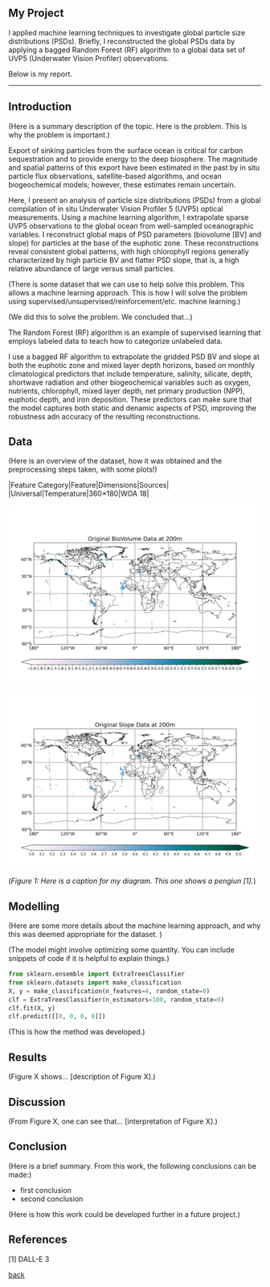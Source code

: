 ## My Project

I applied machine learning techniques to investigate global particle size distributions (PSDs). Briefly, I reconstructed the global PSDs data by applying a bagged Random Forest (RF) algorithm to a global data set of UVP5 (Underwater Vision Profiler) observations.

Below is my report.

***

## Introduction 

(Here is a summary description of the topic. Here is the problem. This is why the problem is important.)

Export of sinking particles from the surface ocean is critical for carbon sequestration and to provide energy to the deep biosphere. The magnitude and spatial patterns of this export have been estimated in the past by in situ particle flux observations, satellite-based algorithms, and ocean biogeochemical models; however, these estimates remain uncertain.

Here, I present an analysis of particle size distributions (PSDs) from a global compilation of in situ Underwater Vision Profiler 5 (UVP5) optical measurements. Using a machine learning algorithm, I extrapolate sparse UVP5 observations to the global ocean from well-sampled oceanographic variables. I reconstruct global maps of PSD parameters (biovolume [BV] and slope) for particles at the base of the euphotic zone. These reconstructions reveal consistent global patterns, with high chlorophyll regions generally characterized by high particle BV and flatter PSD slope, that is, a high relative abundance of large versus small particles.



(There is some dataset that we can use to help solve this problem. This allows a machine learning approach. This is how I will solve the problem using supervised/unsupervised/reinforcement/etc. machine learning.)

(We did this to solve the problem. We concluded that...)




The Random Forest (RF) algorithm is an example of supervised learning that employs labeled data to teach how to categorize unlabeled data.





I use a bagged RF algorithm to extrapolate the gridded PSD BV and slope at both the euphotic zone and mixed layer depth horizons, based on monthly climatological predictors that include temperature, salinity, silicate, depth, shortwave radiation and other biogeochemical variables such as oxygen, nutrients, chlorophyll, mixed layer depth, net primary production (NPP), euphotic depth, and iron deposition. These predictors can make sure that the model captures both static and denamic aspects of PSD, improving the robustness adn accuracy of the resulting reconstructions.


## Data

(Here is an overview of the dataset, how it was obtained and the preprocessing steps taken, with some plots!)


|Feature Category|Feature|Dimensions|Sources|
|Universal|Temperature|360$\times$180|WOA 18|

![](assets/IMG/plot1.png)

![](assets/IMG/plot2.png)

(*Figure 1: Here is a caption for my diagram. This one shows a pengiun [1].*)

## Modelling

(Here are some more details about the machine learning approach, and why this was deemed appropriate for the dataset. )

(The model might involve optimizing some quantity. You can include snippets of code if it is helpful to explain things.)

```python
from sklearn.ensemble import ExtraTreesClassifier
from sklearn.datasets import make_classification
X, y = make_classification(n_features=4, random_state=0)
clf = ExtraTreesClassifier(n_estimators=100, random_state=0)
clf.fit(X, y)
clf.predict([[0, 0, 0, 0]])
```

(This is how the method was developed.)

## Results

(Figure X shows... [description of Figure X].)

## Discussion

(From Figure X, one can see that... [interpretation of Figure X].)

## Conclusion

(Here is a brief summary. From this work, the following conclusions can be made:)
* first conclusion
* second conclusion

(Here is how this work could be developed further in a future project.)

## References
[1] DALL-E 3

[back](./)

